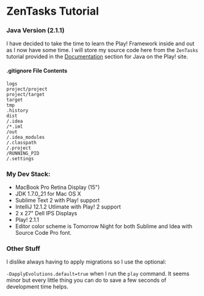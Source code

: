 # ZenTasks Tutorial

### Java Version (2.1.1)


I have decided to take the time to learn the Play! Framework inside and out as I now have some time. I will store my source code here from the `ZenTasks` tutorial provided in the [Documentation](http://www.playframework.com/documentation/2.1.1/JavaGuide1) section for Java on the Play! site.

#### .gitignore File Contents

```
logs
project/project
project/target
target
tmp
.history
dist
/.idea
/*.iml
/out
/.idea_modules
/.classpath
/.project
/RUNNING_PID
/.settings
```

### My Dev Stack:

- MacBook Pro Retina Display (15")
- JDK 1.7.0_21 for Mac OS X 
- Sublime Text 2 with Play! support
- IntelliJ 12.1.2 Utlimate with Play! 2 support
- 2 x 27" Dell IPS Displays
- Play! 2.1.1
- Editor color scheme is Tomorrow Night for both Sublime and Idea with Source Code Pro font.

### Other Stuff

I dislike always having to apply migrations so I use the optional:

`-DapplyEvolutions.default=true` when I run the `play` command. It seems minor but every little thing you can do to save a few seconds of development time helps.
